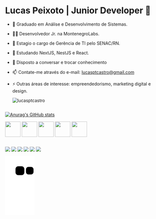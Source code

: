 # Lucas Peixoto | Junior Developer 🌵

- 🔭 Graduado em Análise e Desenvolvimento de Sistemas.
- 👨‍💻 Desenvolvedor Jr. na MontenegroLabs.
- 💼 Estagio o cargo de Gerência de TI pelo SENAC/RN.
- 🌱 Estudando NextJS, NestJS e React.
- 💬 Disposto a conversar e trocar conhecimento
- 📫 Contate-me através do e-mail: lucasptcastro@gmail.com
- ⚡ Outras áreas de interesse: empreendedorismo, marketing digital e design.

     <img src="https://komarev.com/ghpvc/?username=lucasptcastro&color=green" alt="lucasptcastro" /> 

##


[![Anurag's GitHub stats](https://github-readme-stats.vercel.app/api?username=lucasptcastro&theme=Gradient&show_icons=true)](https://github.com/anuraghazra/githubreadme-stats)

<div>
  <img align="center" height="50" width="50" src='https://cdn.jsdelivr.net/gh/devicons/devicon/icons/python/python-original.svg'>
  <img align="center" height="50" width="50" src='https://cdn.jsdelivr.net/gh/devicons/devicon/icons/csharp/csharp-original.svg'>
  
  <img align="center" height="50" width="50" src='https://cdn.jsdelivr.net/gh/devicons/devicon/icons/mysql/mysql-original.svg'>
  
  <img align="center" height="50" width="50" src='https://cdn.jsdelivr.net/gh/devicons/devicon/icons/html5/html5-original.svg'>
  <img align="center" height="50" width="50" src='https://cdn.jsdelivr.net/gh/devicons/devicon/icons/css3/css3-original.svg'>
</div>

##

<div>
  <a href="mailto:lucasptcastro@gmail.com" target="_blank"><img align="center" src="https://img.shields.io/badge/Gmail-D14836?style=for-the-badge&logo=gmail&logoColor=white" target="_blank"></a>
  <a href="https://www.linkedin.com/in/lucas-peixoto-2625441a0/" target="_blank"><img align="center" src="https://img.shields.io/badge/LinkedIn-0077B5?style=for-the-badge&logo=linkedin&logoColor=white" target="_blank"></a>
  <a href="https://api.whatsapp.com/send?phone=5584991649669&text=Ol%C3%A1!%20Tudo%20bem%3F" target="_blank"><img align="center" src="https://img.shields.io/badge/Whatsapp-11111111?style=for-the-badge&logo=whatsapp&logoColor=white" target="_blank"></a>
  <a href="https://instagram.com/lucasptcastro" target="_blank"><img align="center" src="https://img.shields.io/badge/Instagram-E4405F?style=for-the-badge&logo=instagram&logoColor=white" target="_blank"></a>
  <a href="https://discord.com/channels/@me/870860890319233065" target="_blank"><img align="center" src="https://img.shields.io/badge/Discord-7289DA?style=for-the-badge&logo=discord&logoColor=white" target="_blank"></a> 
  <a href="https://steamcommunity.com/profiles/76561198140310572/" target="_blank"><img align="center" src="https://img.shields.io/badge/Steam-000000?style=for-the-badge&logo=steam&logoColor=white" target="_blank"></a>
</div>


![Snake animation](https://github.com/lucasptcastro/lucasptcastro/blob/output/github-contribution-grid-snake.svg)



